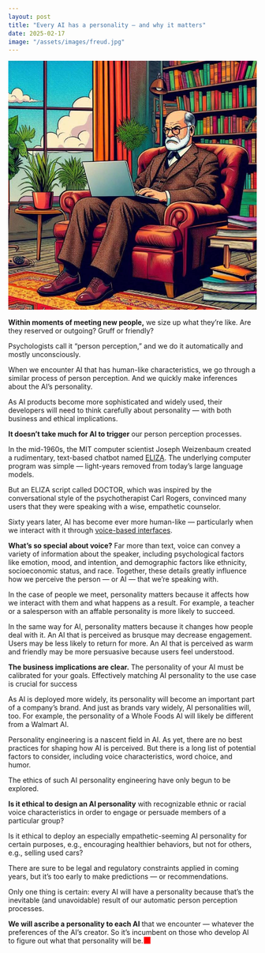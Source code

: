 ```yaml
---
layout: post
title: "Every AI has a personality — and why it matters"
date: 2025-02-17
image: "/assets/images/freud.jpg"
---
```


![Comic-style illustration of Sigmund Freud sitting in a leather armchair while using a laptop computer"](/assets/images/freud.jpg)

**Within moments of meeting new people,** we size up what they’re like. Are they reserved or outgoing? Gruff or friendly?

Psychologists call it “person perception,” and we do it automatically and mostly unconsciously.

When we encounter AI that has human-like characteristics, we go through a similar process of person perception. And we quickly make inferences about the AI’s personality.

As AI products become more sophisticated and widely used, their developers will need to think carefully about personality — with both business and ethical implications.

**It doesn’t take much for AI to trigger** our person perception processes.

In the mid-1960s, the MIT computer scientist Joseph Weizenbaum created a rudimentary, text-based chatbot named [ELIZA](https://en.wikipedia.org/wiki/ELIZA). The underlying computer program was simple — light-years removed from today’s large language models.

But an ELIZA script called DOCTOR, which was inspired by the conversational style of the psychotherapist Carl Rogers, convinced many users that they were speaking with a wise, empathetic counselor.

Sixty years later, AI has become ever more human-like — particularly when we interact with it through [voice-based interfaces](https://danieloran.github.io/2025/02/12/ai-finds-its-voice.html).

**What’s so special about voice?** Far more than text, voice can convey a variety of information about the speaker, including psychological factors like emotion, mood, and intention, and demographic factors like ethnicity, socioeconomic status, and race. Together, these details greatly influence how we perceive the person — or AI — that we’re speaking with.

In the case of people we meet, personality matters because it affects how we interact with them and what happens as a result. For example, a teacher or a salesperson with an affable personality is more likely to succeed.

In the same way for AI, personality matters because it changes how people deal with it. An AI that is perceived as brusque may decrease engagement. Users may be less likely to return for more. An AI that is perceived as warm and friendly may be more persuasive because users feel understood.

**The business implications are clear.** The personality of your AI must be calibrated for your goals. Effectively matching AI personality to the use case is crucial for success

As AI is deployed more widely, its personality will become an important part of a company’s brand. And just as brands vary widely, AI personalities will, too. For example, the personality of a Whole Foods AI will likely be different from a Walmart AI.

Personality engineering is a nascent field in AI. As yet, there are no best practices for shaping how AI is perceived. But there is a long list of potential factors to consider, including voice characteristics, word choice, and humor.

The ethics of such AI personality engineering have only begun to be explored.

**Is it ethical to design an AI personality** with recognizable ethnic or racial voice characteristics in order to engage or persuade members of a particular group?

Is it ethical to deploy an especially empathetic-seeming AI personality for certain purposes, e.g., encouraging healthier behaviors, but not for others, e.g., selling used cars?

There are sure to be legal and regulatory constraints applied in coming years, but it’s too early to make predictions — or recommendations.

Only one thing is certain: every AI will have a personality because that’s the inevitable (and unavoidable) result of our automatic person perception processes.

**We will ascribe a personality to each AI** that we encounter — whatever the preferences of the AI’s creator. So it’s incumbent on those who develop AI to figure out what that personality will be.<span style="font-size: 1.3em; color: red; vertical-align: -0.05em; line-height: 0;">■</span>
